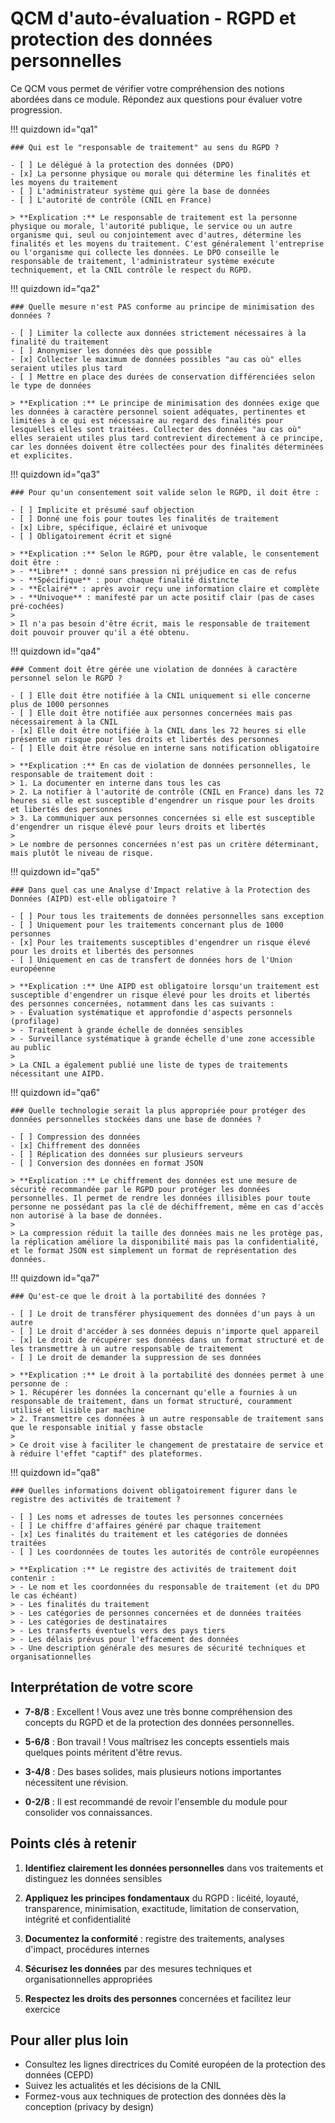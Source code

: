 # QCM d'auto-évaluation - RGPD et protection des données personnelles

Ce QCM vous permet de vérifier votre compréhension des notions abordées dans ce module. Répondez aux questions pour évaluer votre progression.

!!! quizdown id="qa1"

    ### Qui est le "responsable de traitement" au sens du RGPD ?
    
    - [ ] Le délégué à la protection des données (DPO)
    - [x] La personne physique ou morale qui détermine les finalités et les moyens du traitement
    - [ ] L'administrateur système qui gère la base de données
    - [ ] L'autorité de contrôle (CNIL en France)
    
    > **Explication :** Le responsable de traitement est la personne physique ou morale, l'autorité publique, le service ou un autre organisme qui, seul ou conjointement avec d'autres, détermine les finalités et les moyens du traitement. C'est généralement l'entreprise ou l'organisme qui collecte les données. Le DPO conseille le responsable de traitement, l'administrateur système exécute techniquement, et la CNIL contrôle le respect du RGPD.

!!! quizdown id="qa2"

    ### Quelle mesure n'est PAS conforme au principe de minimisation des données ?
    
    - [ ] Limiter la collecte aux données strictement nécessaires à la finalité du traitement
    - [ ] Anonymiser les données dès que possible
    - [x] Collecter le maximum de données possibles "au cas où" elles seraient utiles plus tard
    - [ ] Mettre en place des durées de conservation différenciées selon le type de données
    
    > **Explication :** Le principe de minimisation des données exige que les données à caractère personnel soient adéquates, pertinentes et limitées à ce qui est nécessaire au regard des finalités pour lesquelles elles sont traitées. Collecter des données "au cas où" elles seraient utiles plus tard contrevient directement à ce principe, car les données doivent être collectées pour des finalités déterminées et explicites.

!!! quizdown id="qa3"

    ### Pour qu'un consentement soit valide selon le RGPD, il doit être :
    
    - [ ] Implicite et présumé sauf objection
    - [ ] Donné une fois pour toutes les finalités de traitement
    - [x] Libre, spécifique, éclairé et univoque
    - [ ] Obligatoirement écrit et signé
    
    > **Explication :** Selon le RGPD, pour être valable, le consentement doit être :
    > - **Libre** : donné sans pression ni préjudice en cas de refus
    > - **Spécifique** : pour chaque finalité distincte
    > - **Éclairé** : après avoir reçu une information claire et complète
    > - **Univoque** : manifesté par un acte positif clair (pas de cases pré-cochées)
    >
    > Il n'a pas besoin d'être écrit, mais le responsable de traitement doit pouvoir prouver qu'il a été obtenu.

!!! quizdown id="qa4"

    ### Comment doit être gérée une violation de données à caractère personnel selon le RGPD ?
    
    - [ ] Elle doit être notifiée à la CNIL uniquement si elle concerne plus de 1000 personnes
    - [ ] Elle doit être notifiée aux personnes concernées mais pas nécessairement à la CNIL
    - [x] Elle doit être notifiée à la CNIL dans les 72 heures si elle présente un risque pour les droits et libertés des personnes
    - [ ] Elle doit être résolue en interne sans notification obligatoire
    
    > **Explication :** En cas de violation de données personnelles, le responsable de traitement doit :
    > 1. La documenter en interne dans tous les cas
    > 2. La notifier à l'autorité de contrôle (CNIL en France) dans les 72 heures si elle est susceptible d'engendrer un risque pour les droits et libertés des personnes
    > 3. La communiquer aux personnes concernées si elle est susceptible d'engendrer un risque élevé pour leurs droits et libertés
    >
    > Le nombre de personnes concernées n'est pas un critère déterminant, mais plutôt le niveau de risque.

!!! quizdown id="qa5"

    ### Dans quel cas une Analyse d'Impact relative à la Protection des Données (AIPD) est-elle obligatoire ?
    
    - [ ] Pour tous les traitements de données personnelles sans exception
    - [ ] Uniquement pour les traitements concernant plus de 1000 personnes
    - [x] Pour les traitements susceptibles d'engendrer un risque élevé pour les droits et libertés des personnes
    - [ ] Uniquement en cas de transfert de données hors de l'Union européenne
    
    > **Explication :** Une AIPD est obligatoire lorsqu'un traitement est susceptible d'engendrer un risque élevé pour les droits et libertés des personnes concernées, notamment dans les cas suivants :
    > - Évaluation systématique et approfondie d'aspects personnels (profilage)
    > - Traitement à grande échelle de données sensibles
    > - Surveillance systématique à grande échelle d'une zone accessible au public
    >
    > La CNIL a également publié une liste de types de traitements nécessitant une AIPD.

!!! quizdown id="qa6"

    ### Quelle technologie serait la plus appropriée pour protéger des données personnelles stockées dans une base de données ?
    
    - [ ] Compression des données
    - [x] Chiffrement des données
    - [ ] Réplication des données sur plusieurs serveurs
    - [ ] Conversion des données en format JSON
    
    > **Explication :** Le chiffrement des données est une mesure de sécurité recommandée par le RGPD pour protéger les données personnelles. Il permet de rendre les données illisibles pour toute personne ne possédant pas la clé de déchiffrement, même en cas d'accès non autorisé à la base de données.
    >
    > La compression réduit la taille des données mais ne les protège pas, la réplication améliore la disponibilité mais pas la confidentialité, et le format JSON est simplement un format de représentation des données.

!!! quizdown id="qa7"

    ### Qu'est-ce que le droit à la portabilité des données ?
    
    - [ ] Le droit de transférer physiquement des données d'un pays à un autre
    - [ ] Le droit d'accéder à ses données depuis n'importe quel appareil
    - [x] Le droit de récupérer ses données dans un format structuré et de les transmettre à un autre responsable de traitement
    - [ ] Le droit de demander la suppression de ses données
    
    > **Explication :** Le droit à la portabilité des données permet à une personne de :
    > 1. Récupérer les données la concernant qu'elle a fournies à un responsable de traitement, dans un format structuré, couramment utilisé et lisible par machine
    > 2. Transmettre ces données à un autre responsable de traitement sans que le responsable initial y fasse obstacle
    >
    > Ce droit vise à faciliter le changement de prestataire de service et à réduire l'effet "captif" des plateformes.

!!! quizdown id="qa8"

    ### Quelles informations doivent obligatoirement figurer dans le registre des activités de traitement ?
    
    - [ ] Les noms et adresses de toutes les personnes concernées
    - [ ] Le chiffre d'affaires généré par chaque traitement
    - [x] Les finalités du traitement et les catégories de données traitées
    - [ ] Les coordonnées de toutes les autorités de contrôle européennes
    
    > **Explication :** Le registre des activités de traitement doit contenir :
    > - Le nom et les coordonnées du responsable de traitement (et du DPO le cas échéant)
    > - Les finalités du traitement
    > - Les catégories de personnes concernées et de données traitées
    > - Les catégories de destinataires
    > - Les transferts éventuels vers des pays tiers
    > - Les délais prévus pour l'effacement des données
    > - Une description générale des mesures de sécurité techniques et organisationnelles

## Interprétation de votre score

- **7-8/8** : Excellent ! Vous avez une très bonne compréhension des concepts du RGPD et de la protection des données personnelles.
  
- **5-6/8** : Bon travail ! Vous maîtrisez les concepts essentiels mais quelques points méritent d'être revus.
  
- **3-4/8** : Des bases solides, mais plusieurs notions importantes nécessitent une révision.
  
- **0-2/8** : Il est recommandé de revoir l'ensemble du module pour consolider vos connaissances.

## Points clés à retenir

1. **Identifiez clairement les données personnelles** dans vos traitements et distinguez les données sensibles

2. **Appliquez les principes fondamentaux** du RGPD : licéité, loyauté, transparence, minimisation, exactitude, limitation de conservation, intégrité et confidentialité

3. **Documentez la conformité** : registre des traitements, analyses d'impact, procédures internes

4. **Sécurisez les données** par des mesures techniques et organisationnelles appropriées

5. **Respectez les droits des personnes** concernées et facilitez leur exercice

## Pour aller plus loin

- Consultez les lignes directrices du Comité européen de la protection des données (CEPD)
- Suivez les actualités et les décisions de la CNIL
- Formez-vous aux techniques de protection des données dès la conception (privacy by design)